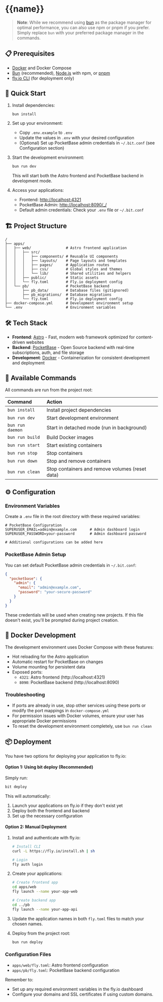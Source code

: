 # {{name}}

> **Note**: While we recommend using [bun](https://bun.sh) as the package manager for optimal performance, you can also use npm or pnpm if you prefer. Simply replace `bun` with your preferred package manager in the commands.

## 📋 Prerequisites

- [Docker](https://www.docker.com/get-started) and Docker Compose
- [Bun](https://bun.sh) (recommended), [Node.js](https://nodejs.org) with npm, or [pnpm](https://pnpm.io)
- [fly.io CLI](https://fly.io/docs/hands-on/install-flyctl/) (for deployment only)

## 🚀 Quick Start

1. Install dependencies:
   ```bash
   bun install
   ```

2. Set up your environment:
   - Copy `.env.example` to `.env`
   - Update the values in `.env` with your desired configuration
   - (Optional) Set up PocketBase admin credentials in `~/.bit.conf` (see Configuration section)

3. Start the development environment:
   ```bash
   bun run dev
   ```
   This will start both the Astro frontend and PocketBase backend in development mode.

4. Access your applications:
   - Frontend: [http://localhost:4321](http://localhost:4321)
   - PocketBase Admin: [http://localhost:8090/_/](http://localhost:8090/_/)
   - Default admin credentials: Check your `.env` file or `~/.bit.conf`

## 🏗 Project Structure

```text
/
├── apps/
│   ├── web/                # Astro frontend application
│   │   ├── src/
│   │   │   ├── components/ # Reusable UI components
│   │   │   ├── layouts/    # Page layouts and templates
│   │   │   ├── pages/      # Application routes
│   │   │   ├── css/        # Global styles and themes
│   │   │   └── lib/        # Shared utilities and helpers
│   │   ├── public/         # Static assets
│   │   └── fly.toml        # Fly.io deployment config
│   └── pb/                 # PocketBase backend
│       ├── pb_data/        # Database files (gitignored)
│       ├── pb_migrations/  # Database migrations
│       └── fly.toml        # Fly.io deployment config
├── docker-compose.yml      # Development environment setup
└── .env                    # Environment variables
```

## 🛠 Tech Stack

- **Frontend**: [Astro](https://astro.build) - Fast, modern web framework optimized for content-driven websites
- **Backend**: [PocketBase](https://pocketbase.io) - Open Source backend with real-time subscriptions, auth, and file storage
- **Development**: [Docker](https://www.docker.com) - Containerization for consistent development and deployment

## 🧞 Available Commands

All commands are run from the project root:

| Command           | Action                                           |
|:-----------------|:------------------------------------------------|
| `bun install`    | Install project dependencies                     |
| `bun run dev`    | Start development environment                    |
| `bun run daemon` | Start in detached mode (run in background)      |
| `bun run build`  | Build Docker images                             |
| `bun run start`  | Start existing containers                       |
| `bun run stop`   | Stop containers                                 |
| `bun run down`   | Stop and remove containers                      |
| `bun run clean`  | Stop containers and remove volumes (reset data) |

## ⚙️ Configuration

### Environment Variables

Create a `.env` file in the root directory with these required variables:

```env
# PocketBase Configuration
SUPERUSER_EMAIL=admin@example.com      # Admin dashboard login
SUPERUSER_PASSWORD=your-password       # Admin dashboard password

# Additional configurations can be added here
```

### PocketBase Admin Setup

You can set default PocketBase admin credentials in `~/.bit.conf`:

```json
{
  "pocketbase": {
    "admin": {
      "email": "admin@example.com",
      "password": "your-secure-password"
    }
  }
}
```

These credentials will be used when creating new projects. If this file doesn't exist, you'll be prompted during project creation.

## 🐳 Docker Development

The development environment uses Docker Compose with these features:

- Hot reloading for the Astro application
- Automatic restart for PocketBase on changes
- Volume mounting for persistent data
- Exposed ports:
  - `4321`: Astro frontend (http://localhost:4321)
  - `8090`: PocketBase backend (http://localhost:8090)

### Troubleshooting

- If ports are already in use, stop other services using these ports or modify the port mappings in `docker-compose.yml`
- For permission issues with Docker volumes, ensure your user has appropriate Docker permissions
- To reset the development environment completely, use `bun run clean`

## 📦 Deployment

You have two options for deploying your application to fly.io:

#### Option 1: Using bit deploy (Recommended)

Simply run:
```bash
bit deploy
```

This will automatically:
1. Launch your applications on fly.io if they don't exist yet
2. Deploy both the frontend and backend
3. Set up the necessary configuration

#### Option 2: Manual Deployment

1. Install and authenticate with fly.io:
   ```bash
   # Install CLI
   curl -L https://fly.io/install.sh | sh
   
   # Login
   fly auth login
   ```

2. Create your applications:
   ```bash
   # Create frontend app
   cd apps/web
   fly launch --name your-app-web
   
   # Create backend app
   cd ../pb
   fly launch --name your-app-api
   ```

3. Update the application names in both `fly.toml` files to match your chosen names.

4. Deploy from the project root:
   ```bash
   bun run deploy
   ```

### Configuration Files

- `apps/web/fly.toml`: Astro frontend configuration
- `apps/pb/fly.toml`: PocketBase backend configuration

Remember to:
- Set up any required environment variables in the fly.io dashboard
- Configure your domains and SSL certificates if using custom domains.
